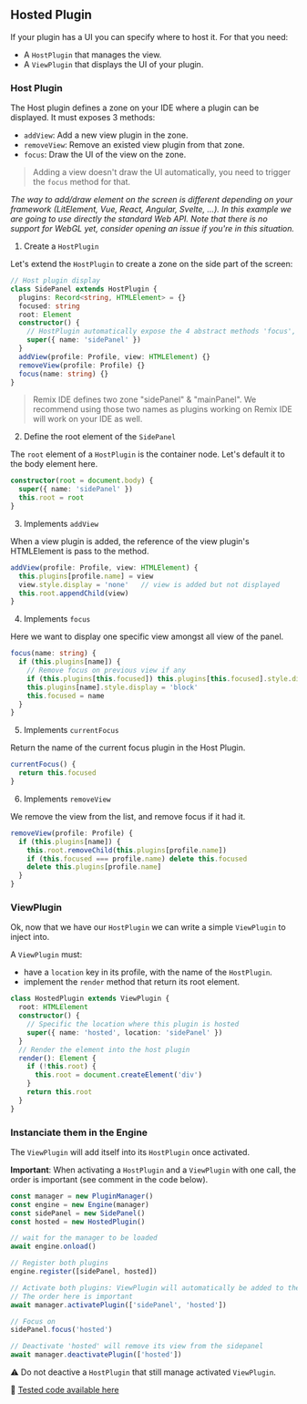 ## Hosted Plugin

If your plugin has a UI you can specify where to host it. For that you need: 
- A `HostPlugin` that manages the view.
- A `ViewPlugin` that displays the UI of your plugin.

### Host Plugin
The Host plugin defines a zone on your IDE where a plugin can be displayed. It must exposes 3 methods: 
- `addView`: Add a new view plugin in the zone.
- `removeView`: Remove an existed view plugin from that zone.
- `focus`: Draw the UI of the view on the zone.

> Adding a view doesn't draw the UI automatically, you need to trigger the `focus` method for that.

_The way to add/draw element on the screen is different depending on your framework (LitElement, Vue, React, Angular, Svelte, ...). In this example we are going to use directly the standard Web API. Note that there is no support for WebGL yet, consider opening an issue if you're in this situation._

1. Create a `HostPlugin`

Let's extend the `HostPlugin` to create a zone on the side part of the screen:

```typescript
// Host plugin display
class SidePanel extends HostPlugin {
  plugins: Record<string, HTMLElement> = {}
  focused: string
  root: Element
  constructor() {
    // HostPlugin automatically expose the 4 abstract methods 'focus', 'isFocus', 'addView', 'removeView'
    super({ name: 'sidePanel' })
  }
  addView(profile: Profile, view: HTMLElement) {}
  removeView(profile: Profile) {}
  focus(name: string) {}
}
```

> Remix IDE defines two zone "sidePanel" & "mainPanel". We recommend using those two names as plugins working on Remix IDE will work on your IDE as well.

2. Define the root element of the `SidePanel`

The `root` element of a `HostPlugin` is the container node. Let's default it to the body element here.

```typescript
constructor(root = document.body) {
  super({ name: 'sidePanel' })
  this.root = root
}
```

3. Implements `addView`

When a view plugin is added, the reference of the view plugin's HTMLElement is pass to the method.

```typescript
addView(profile: Profile, view: HTMLElement) {
  this.plugins[profile.name] = view
  view.style.display = 'none'   // view is added but not displayed
  this.root.appendChild(view)
}
```

4. Implements `focus`

Here we want to display one specific view amongst all view of the panel. 

```typescript
focus(name: string) {
  if (this.plugins[name]) {
    // Remove focus on previous view if any
    if (this.plugins[this.focused]) this.plugins[this.focused].style.display = 'none'
    this.plugins[name].style.display = 'block'
    this.focused = name
  }
}
```

5. Implements `currentFocus`

Return the name of the current focus plugin in the Host Plugin.

```typescript
currentFocus() {
  return this.focused
}
```

6. Implements `removeView`

We remove the view from the list, and remove focus if it had it.

```typescript
removeView(profile: Profile) {
  if (this.plugins[name]) {
    this.root.removeChild(this.plugins[profile.name])
    if (this.focused === profile.name) delete this.focused
    delete this.plugins[profile.name]
  }
}
```

### ViewPlugin

Ok, now that we have our `HostPlugin` we can write a simple `ViewPlugin` to inject into.

A `ViewPlugin` must: 
- have a `location` key in its profile, with the name of the `HostPlugin`.
- implement the `render` method that return its root element.

```typescript
class HostedPlugin extends ViewPlugin {
  root: HTMLElement
  constructor() {
    // Specific the location where this plugin is hosted
    super({ name: 'hosted', location: 'sidePanel' })
  }
  // Render the element into the host plugin
  render(): Element {
    if (!this.root) {
      this.root = document.createElement('div')
    }
    return this.root
  }
}
```

### Instanciate them in the Engine

The `ViewPlugin` will add itself into its `HostPlugin` once activated.

**Important**: When activating a `HostPlugin` and a `ViewPlugin` with one call, the order is important (see comment in the code below).

```typescript
const manager = new PluginManager()
const engine = new Engine(manager)
const sidePanel = new SidePanel()
const hosted = new HostedPlugin()

// wait for the manager to be loaded
await engine.onload()

// Register both plugins
engine.register([sidePanel, hosted])

// Activate both plugins: ViewPlugin will automatically be added to the view
// The order here is important
await manager.activatePlugin(['sidePanel', 'hosted'])

// Focus on 
sidePanel.focus('hosted')

// Deactivate 'hosted' will remove its view from the sidepanel
await manager.deactivatePlugin(['hosted'])
```

⚠️ Do not deactive a `HostPlugin` that still manage activated `ViewPlugin`.

🧪 [Tested code available here](../../examples/engine/tests/3-hosted-plugin.ts)